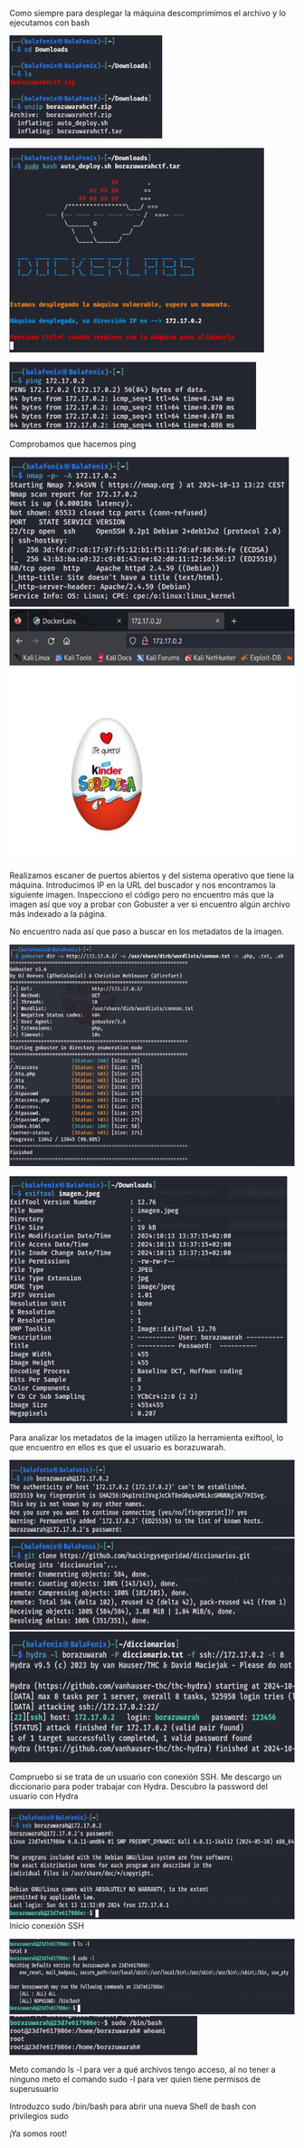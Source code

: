 Como siempre para desplegar la máquina descomprimimos el archivo y lo ejecutamos con bash

<img src="assets/ylaklng5.png"
style="width:2.80833in;height:1.89167in" />

<img src="assets/2he4hate.png"
style="width:4.69167in;height:3.76667in" />

<img src="assets/2z3w3woo.png"
style="width:4.54028in;height:1.24156in" />

Comprobamos que hacemos ping

<img src="assets/b4igyphq.png"
style="width:5.14958in;height:2.75903in" />
<img src="assets/vak52izu.png"
style="width:5.69931in;height:4.64167in" />

Realizamos escaner de puertos abiertos y del sistema operativo que tiene la máquina. Introducimos IP en la URL del buscador y nos encontramos la siguiente imagen.
Inspecciono el código pero no encuentro más que la imagen así que voy a probar con Gobuster a ver si
encuentro algún archivo más indexado a la página.

No encuentro nada así que paso a buscar en los metadatos de la imagen.

<img src="assets/agakeuf1.png"
style="width:5.40778in;height:4.08958in" />

<img src="assets/b1jiu4rm.png"
style="width:5.11944in;height:4.54972in" />

Para analizar los metadatos
de la imagen utilizo la herramienta exiftool, lo que encuentro en ellos
es que el usuario es borazuwarah.

<img src="assets/sbbkbpuw.png"
style="width:6.01389in;height:1.41653in" />
<img src="assets/llmt1d2i.png"
style="width:6.01361in;height:1.67361in" />
<img src="assets/5r2hrnjl.png"
style="width:6.04014in;height:2.4118in" />

Compruebo si se trata de un usuario con conexión SSH. Me descargo un diccionario para poder trabajar con Hydra.
Descubro la password del usuario con Hydra

<img src="assets/y404rmsl.png"
style="width:6.04847in;height:2.02708in" />Inicio conexión SSH

<img src="assets/qy4xjx22.png"
style="width:6.82083in;height:1.39167in" />
<img src="assets/nf1r11vk.png"
style="width:3.45833in;height:0.725in" />

Meto comando ls -l para ver a qué archivos tengo acceso, al no tener a
ninguno meto el comando sudo -l para ver quien tiene permisos de
superusuario

Introduzco sudo /bin/bash para abrir una nueva Shell de bash con
privilegios sudo

¡Ya somos root!
